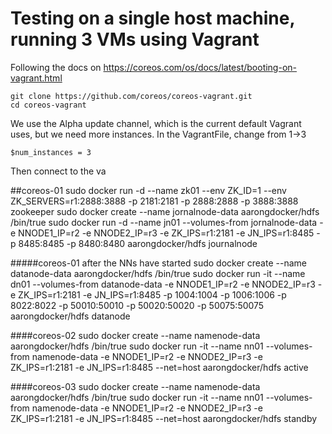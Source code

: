 # Testing on a single host machine, running 3 VMs using Vagrant

Following the docs on https://coreos.com/os/docs/latest/booting-on-vagrant.html
```
git clone https://github.com/coreos/coreos-vagrant.git
cd coreos-vagrant
```
We use the Alpha update channel, which is the current default Vagrant uses, but we need more instances.  In the VagrantFile, change from 1->3
```
$num_instances = 3
```
Then connect to the va


##coreos-01
sudo docker run -d --name zk01 --env ZK_ID=1 --env ZK_SERVERS=r1:2888:3888 -p 2181:2181 -p 2888:2888 -p 3888:3888 zookeeper
sudo docker create --name jornalnode-data aarongdocker/hdfs /bin/true
sudo docker run -d --name jn01 --volumes-from jornalnode-data -e NNODE1_IP=r2 -e NNODE2_IP=r3 -e ZK_IPS=r1:2181 -e JN_IPS=r1:8485 -p 8485:8485 -p 8480:8480 aarongdocker/hdfs journalnode

#####coreos-01 after the NNs have started
sudo docker create --name datanode-data aarongdocker/hdfs /bin/true
sudo docker run -it --name dn01 --volumes-from datanode-data -e NNODE1_IP=r2 -e NNODE2_IP=r3 -e ZK_IPS=r1:2181 -e JN_IPS=r1:8485 -p 1004:1004 -p 1006:1006 -p 8022:8022 -p 50010:50010 -p 50020:50020 -p 50075:50075 aarongdocker/hdfs datanode

####coreos-02
sudo docker create --name namenode-data aarongdocker/hdfs /bin/true
sudo docker run -it --name nn01 --volumes-from namenode-data -e NNODE1_IP=r2 -e NNODE2_IP=r3 -e ZK_IPS=r1:2181 -e JN_IPS=r1:8485 --net=host aarongdocker/hdfs active

####coreos-03
sudo docker create --name namenode-data aarongdocker/hdfs /bin/true
sudo docker run -it --name nn01 --volumes-from namenode-data -e NNODE1_IP=r2 -e NNODE2_IP=r3 -e ZK_IPS=r1:2181 -e JN_IPS=r1:8485 --net=host aarongdocker/hdfs standby
